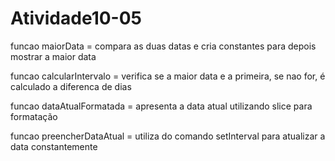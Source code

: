 # Atividade10-05

funcao maiorData = compara as duas datas e cria constantes para depois mostrar a maior data

funcao calcularIntervalo = verifica se a maior data e a primeira, se nao for, é calculado a diferenca de dias

funcao dataAtualFormatada = apresenta a data atual utilizando slice para formatação

funcao preencherDataAtual = utiliza do comando setInterval para atualizar a data constantemente
